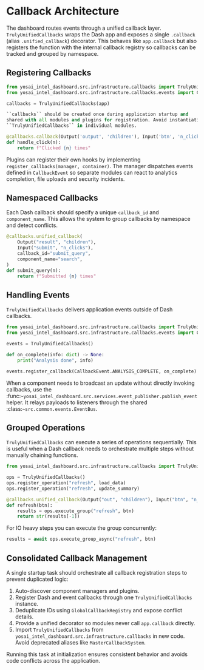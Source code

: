 # Callback Architecture

The dashboard routes events through a unified callback layer. `TrulyUnifiedCallbacks`
wraps the Dash app and exposes a single `.callback` (alias `.unified_callback`)
decorator. This behaves like `app.callback` but also registers the function with
the internal callback registry so callbacks can be tracked and grouped by
namespace.

## Registering Callbacks

```python
from yosai_intel_dashboard.src.infrastructure.callbacks import TrulyUnifiedCallbacks
from yosai_intel_dashboard.src.infrastructure.callbacks.events import CallbackEvent

callbacks = TrulyUnifiedCallbacks(app)

``callbacks`` should be created once during application startup and
shared with all modules and plugins for registration. Avoid instantiating
``TrulyUnifiedCallbacks`` in individual modules.

@callbacks.callback(Output('output', 'children'), Input('btn', 'n_clicks'))
def handle_click(n):
    return f"Clicked {n} times"
```

Plugins can register their own hooks by implementing `register_callbacks(manager, container)`.
The manager dispatches events defined in `CallbackEvent` so separate modules can
react to analytics completion, file uploads and security incidents.

## Namespaced Callbacks

Each Dash callback should specify a unique `callback_id` and `component_name`.
This allows the system to group callbacks by namespace and detect conflicts.

```python
@callbacks.unified_callback(
    Output("result", "children"),
    Input("submit", "n_clicks"),
    callback_id="submit_query",
    component_name="search",
)
def submit_query(n):
    return f"Submitted {n} times"
```

## Handling Events

`TrulyUnifiedCallbacks` delivers application events outside of Dash callbacks.

```python
from yosai_intel_dashboard.src.infrastructure.callbacks import TrulyUnifiedCallbacks
from yosai_intel_dashboard.src.infrastructure.callbacks.events import CallbackEvent

events = TrulyUnifiedCallbacks()

def on_complete(info: dict) -> None:
    print("Analysis done", info)

events.register_callback(CallbackEvent.ANALYSIS_COMPLETE, on_complete)
```

When a component needs to broadcast an update without directly invoking callbacks,
use the :func:`~yosai_intel_dashboard.src.services.event_publisher.publish_event` helper.
It relays payloads to listeners through the shared :class:`~src.common.events.EventBus`.

## Grouped Operations

`TrulyUnifiedCallbacks` can execute a series of operations sequentially. This is
useful when a Dash callback needs to orchestrate multiple steps without
manually chaining functions.


```python
from yosai_intel_dashboard.src.infrastructure.callbacks import TrulyUnifiedCallbacks

ops = TrulyUnifiedCallbacks()
ops.register_operation("refresh", load_data)
ops.register_operation("refresh", update_summary)

@callbacks.unified_callback(Output("out", "children"), Input("btn", "n_clicks"))
def refresh(btn):
    results = ops.execute_group("refresh", btn)
    return str(results[-1])
```

For IO heavy steps you can execute the group concurrently:

```python
results = await ops.execute_group_async("refresh", btn)
```

## Consolidated Callback Management

A single startup task should orchestrate all callback registration steps to prevent duplicated logic:

1. Auto-discover component managers and plugins.
2. Register Dash and event callbacks through one `TrulyUnifiedCallbacks` instance.
3. Deduplicate IDs using `GlobalCallbackRegistry` and expose conflict details.
4. Provide a unified decorator so modules never call `app.callback` directly.
5. Import `TrulyUnifiedCallbacks` from `yosai_intel_dashboard.src.infrastructure.callbacks` in new
   code. Avoid deprecated aliases like `MasterCallbackSystem`.

Running this task at initialization ensures consistent behavior and avoids code conflicts across the application.
